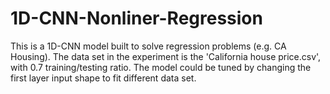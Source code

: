 # 1D-CNN-Nonliner-Regression
This is a 1D-CNN model built to solve regression problems (e.g. CA Housing).
The data set in the experiment is the 'California house price.csv', with 0.7 training/testing ratio. The model could be tuned by changing the first layer input shape to fit different data set.
